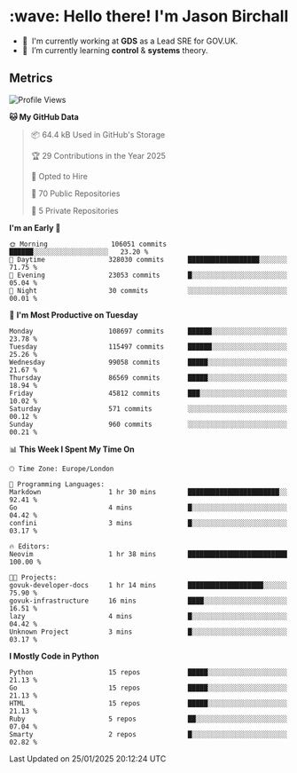 <h1 align="left" id="jason-title">:wave: Hello there! I'm Jason Birchall</h1>

- :office: &nbsp;I'm currently working at **GDS** as a Lead SRE for GOV.UK.
- :seedling: &nbsp;I’m currently learning **control** & **systems** theory.

<h2>Metrics</h2>

<!--START_SECTION:waka-->
![Profile Views](http://img.shields.io/badge/Profile%20Views-0-blue)

**🐱 My GitHub Data** 

> 📦 64.4 kB Used in GitHub's Storage 
 > 
> 🏆 29 Contributions in the Year 2025
 > 
> 💼 Opted to Hire
 > 
> 📜 70 Public Repositories 
 > 
> 🔑 5 Private Repositories 
 > 
**I'm an Early 🐤** 

```text
🌞 Morning                106051 commits      ██████░░░░░░░░░░░░░░░░░░░   23.20 % 
🌆 Daytime                328030 commits      ██████████████████░░░░░░░   71.75 % 
🌃 Evening                23053 commits       █░░░░░░░░░░░░░░░░░░░░░░░░   05.04 % 
🌙 Night                  30 commits          ░░░░░░░░░░░░░░░░░░░░░░░░░   00.01 % 
```
📅 **I'm Most Productive on Tuesday** 

```text
Monday                   108697 commits      ██████░░░░░░░░░░░░░░░░░░░   23.78 % 
Tuesday                  115497 commits      ██████░░░░░░░░░░░░░░░░░░░   25.26 % 
Wednesday                99058 commits       █████░░░░░░░░░░░░░░░░░░░░   21.67 % 
Thursday                 86569 commits       █████░░░░░░░░░░░░░░░░░░░░   18.94 % 
Friday                   45812 commits       ███░░░░░░░░░░░░░░░░░░░░░░   10.02 % 
Saturday                 571 commits         ░░░░░░░░░░░░░░░░░░░░░░░░░   00.12 % 
Sunday                   960 commits         ░░░░░░░░░░░░░░░░░░░░░░░░░   00.21 % 
```


📊 **This Week I Spent My Time On** 

```text
🕑︎ Time Zone: Europe/London

💬 Programming Languages: 
Markdown                 1 hr 30 mins        ███████████████████████░░   92.41 % 
Go                       4 mins              █░░░░░░░░░░░░░░░░░░░░░░░░   04.42 % 
confini                  3 mins              █░░░░░░░░░░░░░░░░░░░░░░░░   03.17 % 

🔥 Editors: 
Neovim                   1 hr 38 mins        █████████████████████████   100.00 % 

🐱‍💻 Projects: 
govuk-developer-docs     1 hr 14 mins        ███████████████████░░░░░░   75.90 % 
govuk-infrastructure     16 mins             ████░░░░░░░░░░░░░░░░░░░░░   16.51 % 
lazy                     4 mins              █░░░░░░░░░░░░░░░░░░░░░░░░   04.42 % 
Unknown Project          3 mins              █░░░░░░░░░░░░░░░░░░░░░░░░   03.17 % 
```

**I Mostly Code in Python** 

```text
Python                   15 repos            █████░░░░░░░░░░░░░░░░░░░░   21.13 % 
Go                       15 repos            █████░░░░░░░░░░░░░░░░░░░░   21.13 % 
HTML                     15 repos            █████░░░░░░░░░░░░░░░░░░░░   21.13 % 
Ruby                     5 repos             ██░░░░░░░░░░░░░░░░░░░░░░░   07.04 % 
Smarty                   2 repos             █░░░░░░░░░░░░░░░░░░░░░░░░   02.82 % 
```




 Last Updated on 25/01/2025 20:12:24 UTC
<!--END_SECTION:waka-->

<!-- links -->

[issues page]: https://github.com/jasonBirchall/jasonBirchall/issues "jasonBirchall/issues"
